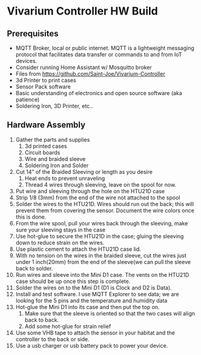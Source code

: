 # Vivarium Controller HW Build

## Prerequisites 

*	MQTT Broker, local or public internet. MQTT is a lightweight messaging protocol that facilitates data transfer or commands to and from IoT devices.
  *	Consider running Home Assistant w/ Mosquitto broker 
*	Files from https://github.com/Saint-Joe/Vivarium-Controller
  *	3d Printer to print cases
  *	Sensor Pack software 
*	Basic understanding of electronics and open source software (aka patience)
*	Soldering Iron, 3D Printer, etc..


## Hardware Assembly
1. Gather the parts and supplies 
	1. 3d printed cases
	1. Circuit boards
	1. Wire and braided sleeve
	1. Soldering Iron and Solder
1. Cut 14” of the Braided Sleeving or length as you desire
	1. Heat ends to prevent unraveling
	1. Thread 4 wires through sleeving, leave on the spool for now.
1. Put wire and sleeving through the hole on the HTU21D case
1. Strip 1/8 (3mm) from the end of the wire not attached to the spool
1. Solder the wires to the HTU21D. Wires should run out the back; this will prevent them from covering the sensor. Document the wire colors once this is done. 
1. From the wire spool, pull your wires back through the sleeving, make sure your sleeving stays in the case 
1. Use hot-glue to secure the HTU21D in the case; gluing the sleeving down to reduce strain on the wires. 
1. Use plastic cement to attach the HTU21D case lid.
1. With no tension on the wires in the braided sleeve, cut the wires just under 1 inch(20mm) from the end of the sleeve(we can pull the sleeve back to solder.
1. Run wires and sleeve into the Mini D1 case. The vents on the HTU21D case should be up once this step is complete. 
1. Solder the wires on to the Mini D1 (D1 is Clock and D2 is Data).
1. Install and test software. I use MQTT Explorer to see data; we are looking for the 5 pins and the temperature and humidity data
1. Hot-glue the Mini D1 into its case and then put the top on.
	1. Make sure that the sleeve is oriented so that the two cases will align back to back.
	1. Add some hot-glue for strain relief
1. Use some VHB tape to attach the sensor in your habitat and the controller to the back or side. 
1. Use a usb charger or usb battery pack to power your device.

